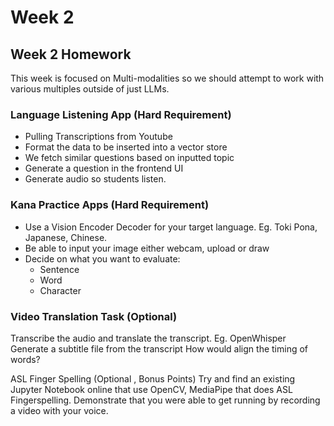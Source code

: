 # Week 2

## Week 2 Homework

This week is focused on Multi-modalities so we should attempt to work with various multiples outside of just LLMs.

### Language Listening App (Hard Requirement)

- Pulling Transcriptions from Youtube
- Format the data to be inserted into a vector store
- We fetch similar questions based on inputted topic
- Generate a question in the frontend UI
- Generate audio so students listen.

### Kana Practice Apps (Hard Requirement)

- Use a Vision Encoder Decoder for your target language. Eg. Toki Pona, Japanese, Chinese.
- Be able to input your image either webcam, upload or draw
- Decide on what you want to evaluate:
  - Sentence
  - Word
  - Character

### Video Translation Task (Optional)
Transcribe the audio and translate the transcript. Eg. OpenWhisper
Generate a subtitle file from the transcript
How would align the timing of words?

ASL Finger Spelling (Optional , Bonus Points)
Try and find an existing Jupyter Notebook online that use OpenCV, MediaPipe that does ASL Fingerspelling. Demonstrate that you were able to get running by recording a video with your voice.


